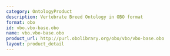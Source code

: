 ```yaml
---
category: OntologyProduct
description: Vertebrate Breed Ontology in OBO format
format: obo
id: vbo.vbo-base.obo
name: vbo.vbo-base.obo
product_url: http://purl.obolibrary.org/obo/vbo/vbo-base.obo
layout: product_detail
---
```

